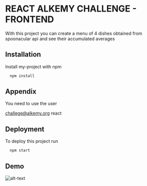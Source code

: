 # REACT ALKEMY CHALLENGE - FRONTEND

With this project you can create a menu of 4 dishes obtained from spoonacular api and see their accumulated averages


## Installation

Install my-project with npm

```bash
  npm install
```

## Appendix

You need to use the user

challege@alkemy.org
react


## Deployment

To deploy this project run

```bash
  npm start
```


## Demo

![alt-text](https://user-images.githubusercontent.com/77996387/154850867-3891e465-60e5-4af0-a0b0-c141defa1f56.gif)
